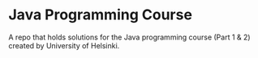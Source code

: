 # Java Programming Course
A repo that holds solutions for the Java programming course (Part 1 & 2) created by University of Helsinki.
